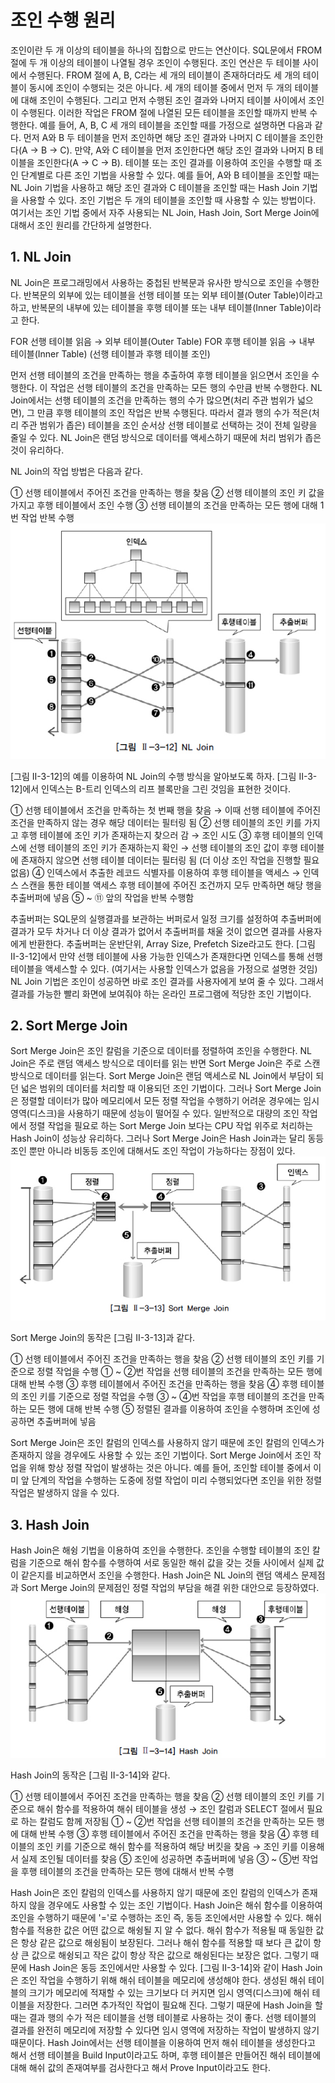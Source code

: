 # 조인 수행 원리



조인이란 두 개 이상의 테이블을 하나의 집합으로 만드는 연산이다. SQL문에서 FROM 절에 두 개 이상의 테이블이 나열될 경우 조인이 수행된다. 조인 연산은 두 테이블 사이에서 수행된다. FROM 절에 A, B, C라는 세 개의 테이블이 존재하더라도 세 개의 테이블이 동시에 조인이 수행되는 것은 아니다. 세 개의 테이블 중에서 먼저 두 개의 테이블에 대해 조인이 수행된다. 그리고 먼저 수행된 조인 결과와 나머지 테이블 사이에서 조인이 수행된다. 이러한 작업은 FROM 절에 나열된 모든 테이블을 조인할 때까지 반복 수행한다. 예를 들어, A, B, C 세 개의 테이블을 조인할 때를 가정으로 설명하면 다음과 같다. 먼저 A와 B 두 테이블을 먼저 조인하면 해당 조인 결과와 나머지 C 테이블을 조인한다(A → B → C). 만약, A와 C 테이블을 먼저 조인한다면 해당 조인 결과와 나머지 B 테이블을 조인한다(A → C → B). 테이블 또는 조인 결과를 이용하여 조인을 수행할 때 조인 단계별로 다른 조인 기법을 사용할 수 있다. 예를 들어, A와 B 테이블을 조인할 때는 NL Join 기법을 사용하고 해당 조인 결과와 C 테이블을 조인할 때는 Hash Join 기법을 사용할 수 있다. 조인 기법은 두 개의 테이블을 조인할 때 사용할 수 있는 방법이다. 여기서는 조인 기법 중에서 자주 사용되는 NL Join, Hash Join, Sort Merge Join에 대해서 조인 원리를 간단하게 설명한다.



## 1. NL Join

NL Join은 프로그래밍에서 사용하는 중첩된 반복문과 유사한 방식으로 조인을 수행한다. 반복문의 외부에 있는 테이블을 선행 테이블 또는 외부 테이블(Outer Table)이라고 하고, 반복문의 내부에 있는 테이블을 후행 테이블 또는 내부 테이블(Inner Table)이라고 한다.



FOR 선행 테이블 읽음 → 외부 테이블(Outer Table) FOR 후행 테이블 읽음 → 내부 테이블(Inner Table) (선행 테이블과 후행 테이블 조인)



먼저 선행 테이블의 조건을 만족하는 행을 추출하여 후행 테이블을 읽으면서 조인을 수행한다. 이 작업은 선행 테이블의 조건을 만족하는 모든 행의 수만큼 반복 수행한다. NL Join에서는 선행 테이블의 조건을 만족하는 행의 수가 많으면(처리 주관 범위가 넓으면), 그 만큼 후행 테이블의 조인 작업은 반복 수행된다. 따라서 결과 행의 수가 적은(처리 주관 범위가 좁은) 테이블을 조인 순서상 선행 테이블로 선택하는 것이 전체 일량을 줄일 수 있다. NL Join은 랜덤 방식으로 데이터를 액세스하기 때문에 처리 범위가 좁은 것이 유리하다.

NL Join의 작업 방법은 다음과 같다.

① 선행 테이블에서 주어진 조건을 만족하는 행을 찾음 ② 선행 테이블의 조인 키 값을 가지고 후행 테이블에서 조인 수행 ③ 선행 테이블의 조건을 만족하는 모든 행에 대해 1번 작업 반복 수행![3-1](image/3-1.jpg)

[그림 Ⅱ-3-12]의 예를 이용하여 NL Join의 수행 방식을 알아보도록 하자. [그림 Ⅱ-3-12]에서 인덱스는 B-트리 인덱스의 리프 블록만을 그린 것임을 표현한 것이다.

① 선행 테이블에서 조건을 만족하는 첫 번째 행을 찾음 → 이때 선행 테이블에 주어진 조건을 만족하지 않는 경우 해당 데이터는 필터링 됨 ② 선행 테이블의 조인 키를 가지고 후행 테이블에 조인 키가 존재하는지 찾으러 감 → 조인 시도 ③ 후행 테이블의 인덱스에 선행 테이블의 조인 키가 존재하는지 확인 → 선행 테이블의 조인 값이 후행 테이블에 존재하지 않으면 선행 테이블 데이터는 필터링 됨 (더 이상 조인 작업을 진행할 필요 없음) ④ 인덱스에서 추출한 레코드 식별자를 이용하여 후행 테이블을 액세스 → 인덱스 스캔을 통한 테이블 액세스 후행 테이블에 주어진 조건까지 모두 만족하면 해당 행을 추출버퍼에 넣음 ⑤ ~ ⑪ 앞의 작업을 반복 수행함

추출버퍼는 SQL문의 실행결과를 보관하는 버퍼로서 일정 크기를 설정하여 추출버퍼에 결과가 모두 차거나 더 이상 결과가 없어서 추출버퍼를 채울 것이 없으면 결과를 사용자에게 반환한다. 추출버퍼는 운반단위, Array Size, Prefetch Size라고도 한다. [그림 Ⅱ-3-12]에서 만약 선행 테이블에 사용 가능한 인덱스가 존재한다면 인덱스를 통해 선행 테이블을 액세스할 수 있다. (여기서는 사용할 인덱스가 없음을 가정으로 설명한 것임) NL Join 기법은 조인이 성공하면 바로 조인 결과를 사용자에게 보여 줄 수 있다. 그래서 결과를 가능한 빨리 화면에 보여줘야 하는 온라인 프로그램에 적당한 조인 기법이다.



## 2. Sort Merge Join

Sort Merge Join은 조인 칼럼을 기준으로 데이터를 정렬하여 조인을 수행한다. NL Join은 주로 랜덤 액세스 방식으로 데이터를 읽는 반면 Sort Merge Join은 주로 스캔 방식으로 데이터를 읽는다. Sort Merge Join은 랜덤 액세스로 NL Join에서 부담이 되던 넓은 범위의 데이터를 처리할 때 이용되던 조인 기법이다. 그러나 Sort Merge Join은 정렬할 데이터가 많아 메모리에서 모든 정렬 작업을 수행하기 어려운 경우에는 임시 영역(디스크)을 사용하기 때문에 성능이 떨어질 수 있다. 일반적으로 대량의 조인 작업에서 정렬 작업을 필요로 하는 Sort Merge Join 보다는 CPU 작업 위주로 처리하는 Hash Join이 성능상 유리하다. 그러나 Sort Merge Join은 Hash Join과는 달리 동등 조인 뿐만 아니라 비동등 조인에 대해서도 조인 작업이 가능하다는 장점이 있다.![3-2](image/3-2.jpg)

Sort Merge Join의 동작은 [그림 Ⅱ-3-13]과 같다.

① 선행 테이블에서 주어진 조건을 만족하는 행을 찾음 ② 선행 테이블의 조인 키를 기준으로 정렬 작업을 수행 ① ~ ②번 작업을 선행 테이블의 조건을 만족하는 모든 행에 대해 반복 수행 ③ 후행 테이블에서 주어진 조건을 만족하는 행을 찾음 ④ 후행 테이블의 조인 키를 기준으로 정렬 작업을 수행 ③ ~ ④번 작업을 후행 테이블의 조건을 만족하는 모든 행에 대해 반복 수행 ⑤ 정렬된 결과를 이용하여 조인을 수행하며 조인에 성공하면 추출버퍼에 넣음

Sort Merge Join은 조인 칼럼의 인덱스를 사용하지 않기 때문에 조인 칼럼의 인덱스가 존재하지 않을 경우에도 사용할 수 있는 조인 기법이다. Sort Merge Join에서 조인 작업을 위해 항상 정렬 작업이 발생하는 것은 아니다. 예를 들어, 조인할 테이블 중에서 이미 앞 단계의 작업을 수행하는 도중에 정렬 작업이 미리 수행되었다면 조인을 위한 정렬 작업은 발생하지 않을 수 있다.



## 3. Hash Join

Hash Join은 해슁 기법을 이용하여 조인을 수행한다. 조인을 수행할 테이블의 조인 칼럼을 기준으로 해쉬 함수를 수행하여 서로 동일한 해쉬 값을 갖는 것들 사이에서 실제 값이 같은지를 비교하면서 조인을 수행한다. Hash Join은 NL Join의 랜덤 액세스 문제점과 Sort Merge Join의 문제점인 정렬 작업의 부담을 해결 위한 대안으로 등장하였다.![3-3](image/3-3.jpg)

Hash Join의 동작은 [그림 Ⅱ-3-14]와 같다.

① 선행 테이블에서 주어진 조건을 만족하는 행을 찾음 ② 선행 테이블의 조인 키를 기준으로 해쉬 함수를 적용하여 해쉬 테이블을 생성 → 조인 칼럼과 SELECT 절에서 필요로 하는 칼럼도 함께 저장됨 ① ~ ②번 작업을 선행 테이블의 조건을 만족하는 모든 행에 대해 반복 수행 ③ 후행 테이블에서 주어진 조건을 만족하는 행을 찾음 ④ 후행 테이블의 조인 키를 기준으로 해쉬 함수를 적용하여 해당 버킷을 찾음 → 조인 키를 이용해서 실제 조인될 데이터를 찾음 ⑤ 조인에 성공하면 추출버퍼에 넣음 ③ ~ ⑤번 작업을 후행 테이블의 조건을 만족하는 모든 행에 대해서 반복 수행

Hash Join은 조인 칼럼의 인덱스를 사용하지 않기 때문에 조인 칼럼의 인덱스가 존재하지 않을 경우에도 사용할 수 있는 조인 기법이다. Hash Join은 해쉬 함수를 이용하여 조인을 수행하기 때문에 '='로 수행하는 조인 즉, 동등 조인에서만 사용할 수 있다. 해쉬 함수를 적용한 값은 어떤 값으로 해슁될 지 알 수 없다. 해쉬 함수가 적용될 때 동일한 값은 항상 같은 값으로 해슁됨이 보장된다. 그러나 해쉬 함수를 적용할 때 보다 큰 값이 항상 큰 값으로 해슁되고 작은 값이 항상 작은 값으로 해슁된다는 보장은 없다. 그렇기 때문에 Hash Join은 동등 조인에서만 사용할 수 있다. [그림 Ⅱ-3-14]와 같이 Hash Join은 조인 작업을 수행하기 위해 해쉬 테이블을 메모리에 생성해야 한다. 생성된 해쉬 테이블의 크기가 메모리에 적재할 수 있는 크기보다 더 커지면 임시 영역(디스크)에 해쉬 테이블을 저장한다. 그러면 추가적인 작업이 필요해 진다. 그렇기 때문에 Hash Join을 할 때는 결과 행의 수가 적은 테이블을 선행 테이블로 사용하는 것이 좋다. 선행 테이블의 결과를 완전히 메모리에 저장할 수 있다면 임시 영역에 저장하는 작업이 발생하지 않기 때문이다. Hash Join에서는 선행 테이블을 이용하여 먼저 해쉬 테이블을 생성한다고 해서 선행 테이블을 Build Input이라고도 하며, 후행 테이블은 만들어진 해쉬 테이블에 대해 해쉬 값의 존재여부를 검사한다고 해서 Prove Input이라고도 한다.
